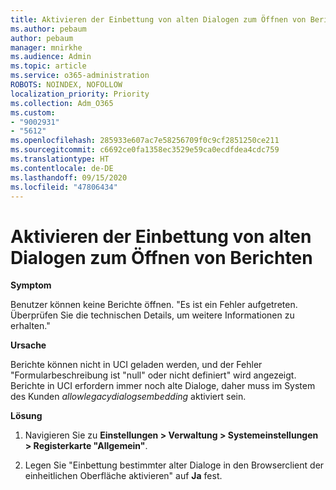 ```yaml
---
title: Aktivieren der Einbettung von alten Dialogen zum Öffnen von Berichten
ms.author: pebaum
author: pebaum
manager: mnirkhe
ms.audience: Admin
ms.topic: article
ms.service: o365-administration
ROBOTS: NOINDEX, NOFOLLOW
localization_priority: Priority
ms.collection: Adm_O365
ms.custom:
- "9002931"
- "5612"
ms.openlocfilehash: 285933e607ac7e58256709f0c9cf2851250ce211
ms.sourcegitcommit: c6692ce0fa1358ec3529e59ca0ecdfdea4cdc759
ms.translationtype: HT
ms.contentlocale: de-DE
ms.lasthandoff: 09/15/2020
ms.locfileid: "47806434"
---
```

# <a name="enable-embedding-legacy-dialogs-to-open-reports"></a>Aktivieren der Einbettung von alten Dialogen zum Öffnen von Berichten

**Symptom**

Benutzer können keine Berichte öffnen. "Es ist ein Fehler aufgetreten. Überprüfen Sie die technischen Details, um weitere Informationen zu erhalten."

**Ursache**

Berichte können nicht in UCI geladen werden, und der Fehler "Formularbeschreibung ist "null" oder nicht definiert" wird angezeigt. Berichte in UCI erfordern immer noch alte Dialoge, daher muss im System des Kunden *allowlegacydialogsembedding* aktiviert sein.

**Lösung**

1. Navigieren Sie zu **Einstellungen > Verwaltung > Systemeinstellungen > Registerkarte "Allgemein"**.

2. Legen Sie "Einbettung bestimmter alter Dialoge in den Browserclient der einheitlichen Oberfläche aktivieren" auf **Ja** fest.
